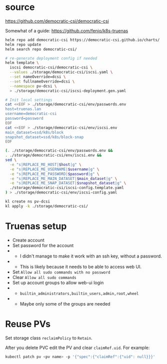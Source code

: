 
# source

https://github.com/democratic-csi/democratic-csi

Somewhat of a guide:
https://github.com/fenio/k8s-truenas

```bash
helm repo add democratic-csi https://democratic-csi.github.io/charts/
helm repo update
helm search repo democratic-csi/
```

```bash
# re-generate deployment config if needed
helm template \
  iscsi democratic-csi/democratic-csi \
  --values ./storage/democratic-csi/iscsi.yaml \
  --set nameOverride=dcsi \
  --set fullnameOverride=dcsi \
  --namespace pv-dcsi \
  > ./storage/democratic-csi/iscsi-deployment.gen.yaml

# Init local settings
cat <<EOF > ./storage/democratic-csi/env/passwords.env
host=truenas.lan
username=democratic-csi
password=password
EOF
cat <<EOF > ./storage/democratic-csi/env/iscsi.env
main_dataset=ssd/k8s/block
snapshot_dataset=ssd/k8s/block-snap
EOF

(. ./storage/democratic-csi/env/passwords.env &&
. ./storage/democratic-csi/env/iscsi.env &&
sed \
  -e "s|REPLACE_ME_HOST|$host|g" \
  -e "s|REPLACE_ME_USERNAME|$username|g" \
  -e "s|REPLACE_ME_PASSWORD|$password|g" \
  -e "s|REPLACE_ME_MAIN_DATASET|$main_dataset|g" \
  -e "s|REPLACE_ME_SNAP_DATASET|$snapshot_dataset|g" \
  ./storage/democratic-csi/iscsi-config.template.yaml
) > ./storage/democratic-csi/env/iscsi-config.yaml

kl create ns pv-dcsi
kl apply -k ./storage/democratic-csi/
```

# Truenas setup

- Create account
- Set password for the account
- - I didn't manage to make it work with an ssh key, without a password.
- - This is likely because it needs to be able to access web UI.
- Set `Allow all sudo commands with no password`
- Clear `Allow all sudo commands`
- Set up account groups to allow web-ui login
- - `builtin_administrators,builtin_users,admin,root,wheel`
- - Maybe only some of the groups are needed

# Reuse PVs

Set storage class `reclaimPolicy` to `Retain`.

After you delete PVC edit the PV and clear `claimRef.uid`.
For example:
```bash
kubectl patch pv <pv name> -p '{"spec":{"claimRef":{"uid": null}}}'
```

